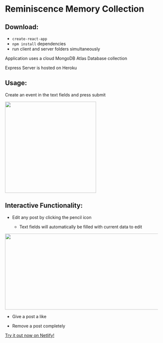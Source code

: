 # Reminiscence Memory Collection

## Download:

- `create-react-app`
- `npm install` dependencies
- run client and server folders simultaneously

Application uses a cloud MongoDB Atlas Database collection

Express Server is hosted on Heroku

## Usage:

Create an event in the text fields and press submit

<img src="https://user-images.githubusercontent.com/38336934/119623624-99b64b80-bdc5-11eb-8ba2-e7379b918688.png" width="300" height="300">

## Interactive Functionality:

- Edit any post by clicking the pencil icon

  - Text fields will automatically be filled with current data to edit

<img src="https://user-images.githubusercontent.com/38336934/119624131-0d585880-bdc6-11eb-83fb-3552cdbd2a42.png" width="530" height="250">

- Give a post a like

- Remove a post completely

[Try it out now on Netlify!](https://jovial-meninsky-3c14a3.netlify.app)
